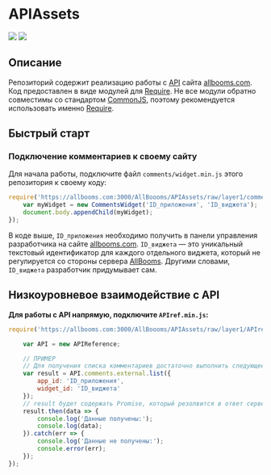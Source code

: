 # APIAssets
[![](https://img.shields.io/badge/KaMeHb__UA-Telegram-%230088cc.svg?longCache=true&style=flat-square)](https://t.me/KaMeHb_UA)
[![](https://data.jsdelivr.com/v1/package/gh/FavoriStyle/AllBoooms-APIAssets/badge)](https://www.jsdelivr.com/package/gh/FavoriStyle/AllBoooms-APIAssets)

## Описание
Репозиторий содержит реализацию работы с [API](https://api.allbooms.com/dev/) сайта [allbooms.com](https://allbooms.com). Код предоставлен в виде модулей для [Require](https://github.com/KaMeHb-UA/require). Не все модули обратно совместимы со стандартом [CommonJS](http://wiki.commonjs.org/wiki/Modules/1.1), поэтому рекомендуется использовать именно [Require](https://github.com/KaMeHb-UA/require).

## Быстрый старт
### Подключение комментариев к своему сайту
Для начала работы, подключите файл `comments/widget.min.js` этого репозитория к своему коду:
```javascript
require('https://allbooms.com:3000/AllBoooms/APIAssets/raw/layer1/comments/widget.min.js').then(CommentsWidget => {
    var myWidget = new CommentsWidget('ID_приложения', 'ID_виджета');
    document.body.appendChild(myWidget);
});
```
В коде выше, `ID_приложения` необходимо получить в панели управления разработчика на сайте [allbooms.com](https://allbooms.com). `ID_виджета` — это уникальный текстовый идентификатор для каждого отдельного виджета, который не регулируется со стороны сервера [AllBooms](https://allbooms.com). Другими словами, `ID_виджета` разработчик придумывает сам.

## Низкоуровневое взаимодействие с API
**Для работы с API напрямую, подключите `APIref.min.js`:**
```javascript
require('https://allbooms.com:3000/AllBoooms/APIAssets/raw/layer1/APIref.min.js').then(APIReference => {

    var API = new APIReference;

    // ПРИМЕР
    // Для получения списка комментариев достаточно выполнить следующее (см. https://allbooms.com:3000/AllBoooms/API_Docs/src/layer1/comments.md):
    var result = API.comments.external.list({
        app_id: 'ID_приложения',
        widget_id: 'ID_виджета'
    });
    // result будет содержать Promise, который резолвится в ответ сервера. Если сервер ответил с ненулевым кодом ошибки, то она будет передана клиенту для дальнейшей обработки как любой другой внутренней ошибки JS
    result.then(data => {
        console.log('Данные получены:');
        console.log(data);
    }).catch(err => {
        console.log('Данные не получены:');
        console.error(err);
    });
});
```
